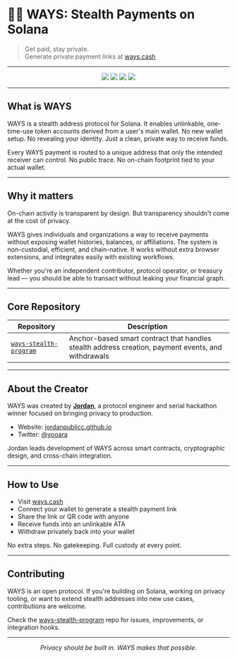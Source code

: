 # 🕵️‍♂️ WAYS: Stealth Payments on Solana

> Get paid, stay private.  
> Generate private payment links at [ways.cash](https://ways.cash)

---

<p align="center">
  <img src="https://img.shields.io/badge/Built%20on-Solana-4ca1ff?style=for-the-badge" />
  <img src="https://img.shields.io/badge/Inspired%20by-ERC5564-blueviolet?style=for-the-badge" />
  <img src="https://img.shields.io/badge/Cross%20Chain%20USDC-CCTP-orange?style=for-the-badge" />
  <img src="https://img.shields.io/badge/License-Apache%202.0-blue?style=for-the-badge" />
</p>

---

## What is WAYS

WAYS is a stealth address protocol for Solana. It enables unlinkable, one-time-use token accounts derived from a user's main wallet. No new wallet setup. No revealing your identity. Just a clean, private way to receive funds.

Every WAYS payment is routed to a unique address that only the intended receiver can control. No public trace. No on-chain footprint tied to your actual wallet.

---

## Why it matters

On-chain activity is transparent by design. But transparency shouldn't come at the cost of privacy.

WAYS gives individuals and organizations a way to receive payments without exposing wallet histories, balances, or affiliations. The system is non-custodial, efficient, and chain-native. It works without extra browser extensions, and integrates easily with existing workflows.

Whether you're an independent contributor, protocol operator, or treasury lead — you should be able to transact without leaking your financial graph.

---

## Core Repository

| Repository | Description |
|------------|-------------|
| [`ways-stealth-program`](https://github.com/Ways-Cash/ways-stealth-program) | Anchor-based smart contract that handles stealth address creation, payment events, and withdrawals |

---

## About the Creator

WAYS was created by [**Jordan**](https://x.com/yooara), a protocol engineer and serial hackathon winner focused on bringing privacy to production.

- Website: [jordanpublicc.github.io](https://jordanpublicc.github.io/)
- Twitter: [@yooara](https://x.com/yooara)

Jordan leads development of WAYS across smart contracts, cryptographic design, and cross-chain integration.

---

## How to Use

- Visit [ways.cash](https://ways.cash)
- Connect your wallet to generate a stealth payment link
- Share the link or QR code with anyone
- Receive funds into an unlinkable ATA
- Withdraw privately back into your wallet

No extra steps. No gatekeeping. Full custody at every point.

---

## Contributing

WAYS is an open protocol. If you're building on Solana, working on privacy tooling, or want to extend stealth addresses into new use cases, contributions are welcome.

Check the [ways-stealth-program](https://github.com/Ways-Cash/ways-stealth-program) repo for issues, improvements, or integration hooks.

---

<p align="center">
  <i>Privacy should be built in. WAYS makes that possible.</i>
</p>
